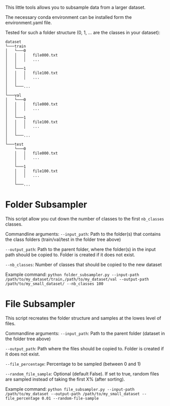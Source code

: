 This little tools allows you to subsample data from a larger dataset. 

The necessary conda environment can be installed form the environment.yaml file.

Tested for such a folder structure (0, 1, ... are the classes in your dataset):
```
dataset
└───train
│   └───0
│   │   │   file000.txt
│   │   │   ...
│   │
│   └───1
│   │   │   file100.txt
│   │   │   ...
│   │
│   └───...
│ 
└───val
│   └───0
│   │   │   file000.txt
│   │   │   ...
│   │
│   └───1
│   │   │   file100.txt
│   │   │   ...
│   │
│   └───...
│ 
└───test
    └───0
    │   │   file000.txt
    │   │   ...
    │
    └───1
    │   │   file100.txt
    │   │   ...
    │
    └───...
```


# Folder Subsampler
This script allow you cut down the number of classes to the first `nb_classes` classes.

Commandline arguments:
`--input_path`: Path to the folder(s) that contains the class folders (train/val/test in the folder tree above)

`--output_path`: Path to the parent folder, where the folder(s) in the input path should be copied to. Folder is created if it does not exist.

`--nb_classes`: Number of classes that should be copied to the new dataset

Example command:
`python folder_subsampler.py --input-path /path/to/my_dataset/train,/path/to/my_dataset/val --output-path /path/to/my_small_dataset/ --nb_classes 100`


# File Subsampler
This script recreates the folder structure and samples at the lowes level of files.

Commandline arguments:
`--input_path`: Path to the parent folder (dataset in the folder tree above)

`--output_path`: Path where the files should be copied to. Folder is created if it does not exist.

`--file_percentage`: Percentage to be sampled (between 0 and 1)

`--random_file_sample`: Optional (default False). If set to true, random files are sampled instead of taking the first X% (after sorting).

Example command:
`python file_subsampler.py --input-path /path/to/my_dataset --output-path /path/to/my_small_dataset --file_percentage 0.01 --random-file-sample`